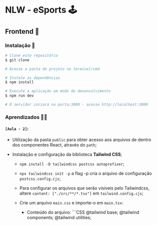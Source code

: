# NLW - eSports 🕹

## Frontend 🎑

### Instalação 🎠

```bash
# Clone este repositório
$ git clone

# Acesse a pasta do projeto no terminal/cmd

# Instale as dependências
$ npm install

# Execute a aplicação em modo de desenvolvimento
$ npm run dev

# O servidor inciará na porta:3000 - acesse http://localhost:3000
```

### Aprendizados 🐱‍💻

#### `[Aula - 2]`:

- Utilização da pasta `public` para obter acesso aos arquivos de dentro dos componentes React, através do `path`;
- Instalação e configuração da biblioteca **Tailwind CSS**;

  - `npm install -D tailwindcss postcss autoprefixer`;
  - `npx tailwindcss init -p` a flag -p cria o arquivo de configuração `postcss.config.cjs`;
  - Para configurar os arquivos que serão visíveis pelo Tailwindcss, altere `content: ["./src/**/*.tsx"]` em `tailwind.config.cjs`;
  - Crie um arquivo `main.css` e importe-o em `main.tsx`:

    - Conteúdo do arquivo: ```CSS
      @tailwind base;
      @tailwind components;
      @tailwind utilities;

    ```

    ```
